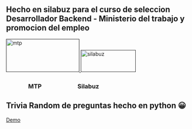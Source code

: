 ## Hecho en silabuz para el curso de seleccion Desarrollador Backend - Ministerio del trabajo y promocion del empleo

<a href="" target="_blank" rel="noreferrer"> 
<img aling="center" width="200" height="90"src="https://encrypted-tbn0.gstatic.com/images?q=tbn:ANd9GcTS9_UQ9dcUrtr2krfZRT5cn6KW_gJvnTI0RqPkQPxgyfifjM2KomJmDvwospfWbjs1EA&usqp=CAU" alt="mtp" />
<img src="https://uploads-ssl.webflow.com/6320941e9612f79b0e2f61b1/63290559a841178cb5828d41_silabuz%20og.png" alt="silabuz" width="150" height="60"/>
</a>

<h3> ㅤㅤㅤㅤMTP ㅤㅤㅤㅤㅤㅤ Silabuz</h3>



## Trivia Random de preguntas hecho en python 😀

[Demo](https://replit.com/@starkymc/Trivia-StarkyMedina)

